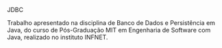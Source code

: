 JDBC

Trabalho apresentado na disciplina de Banco de Dados e Persistência em Java, do curso de Pós-Graduação MIT em Engenharia de Software com Java, realizado no instituto INFNET.

